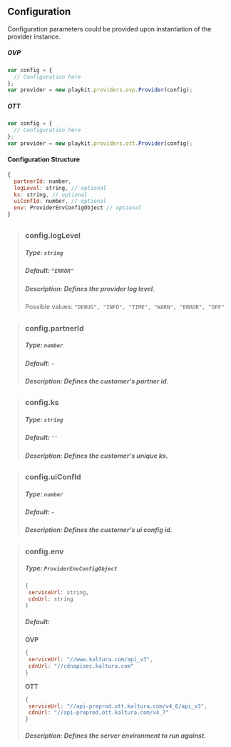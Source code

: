 ## Configuration
Configuration parameters could be provided upon instantiation of the provider instance.
##### OVP
```js
var config = {
  // Configuration here
};
var provider = new playkit.providers.ovp.Provider(config);
```
##### OTT
```js
var config = {
  // Configuration here
};
var provider = new playkit.providers.ott.Provider(config);
```

#### Configuration Structure
```js
{
  partnerId: number,
  logLevel: string, // optional
  ks: string, // optional
  uiConfId: number, // optional
  env: ProviderEnvConfigObject // optional
}
```
## 
>### config.logLevel
>##### Type: `string`
>##### Default: `"ERROR"`
>##### Description: Defines the provider log level.
>Possible values: `"DEBUG", "INFO", "TIME", "WARN", "ERROR", "OFF"`
## 
>### config.partnerId
>##### Type: `number`
>##### Default: `-`
>##### Description: Defines the customer's partner id.
## 
>### config.ks
>##### Type: `string`
>##### Default: `''`
>##### Description: Defines the customer's unique ks.
## 
>### config.uiConfId
>##### Type: `number`
>##### Default: `-`
>##### Description: Defines the customer's ui config id.
## 
>### config.env
>##### Type: `ProviderEnvConfigObject`
>```js
>{
>  serviceUrl: string,
>  cdnUrl: string
>}
>```
>##### Default:
> **OVP**
>```js
>{
>  serviceUrl: "//www.kaltura.com/api_v3",
>  cdnUrl: "//cdnapisec.kaltura.com"
>}
>```
> **OTT**
>```js
>{
>  serviceUrl: "//api-preprod.ott.kaltura.com/v4_6/api_v3",
>  cdnUrl: "//api-preprod.ott.kaltura.com/v4_7"
>}
>```
>##### Description: Defines the server environment to run against.
